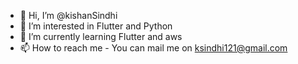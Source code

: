 - 👋 Hi, I’m @kishanSindhi
- 👀 I’m interested in Flutter and Python
- 🌱 I’m currently learning Flutter and aws
- 📫 How to reach me - You can mail me on ksindhi121@gmail.com

<!---
kishanSindhi/kishanSindhi is a ✨ special ✨ repository because its `README.md` (this file) appears on your GitHub profile.
You can click the Preview link to take a look at your changes.
--->

